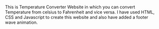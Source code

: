 This is Temperature Converter Website in which you can convert Temperature from celsius to Fahrenheit and vice versa.
I have used HTML, CSS and Javascript to create this website and also have added a footer wave animation.

